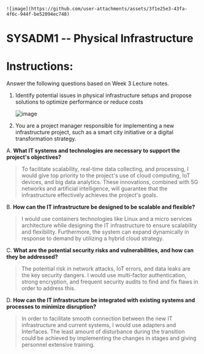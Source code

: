     ![image](https://github.com/user-attachments/assets/3f1e25e3-43fa-4f6c-944f-be52094ec748)

# SYSADM1 -- Physical Infrastructure

# Instructions:  

Answer the following questions based on Week 3 Lecture notes.

1.  Identify potential issues in physical infrastructure setups and
    propose solutions to optimize performance or reduce costs
    
    ![image](https://github.com/user-attachments/assets/cbe95edb-4647-47ce-bd4b-d67c4940adac)

2.  You are a project manager responsible for implementing a new
    infrastructure project, such as a smart city initiative or a digital
    transformation strategy.
    
A.  **What IT systems and technologies are necessary to support the
    project\'s objectives?**

> To facilitate scalability, real-time data collecting, and processing,
> I would give top priority to the project\'s use of cloud computing,
> IoT devices, and big data analytics. These innovations, combined with
> 5G networks and artificial intelligence, will guarantee that the
> infrastructure effectively achieves the project\'s goals.

B.  **How can the IT infrastructure be designed to be scalable and
    flexible?**

> I would use containers technologies like Linux and a micro services
> architecture while designing the IT infrastructure to ensure
> scalability and flexibility. Furthermore, the system can expand
> dynamically in response to demand by utilizing a hybrid cloud
> strategy.

C.  **What are the potential security risks and vulnerabilities, and how
    can they be addressed?**

> The potential risk in network attacks, IoT errors, and data leaks are
> the key security dangers. I would use multi-factor authentication,
> strong encryption, and frequent security audits to find and fix flaws
> in order to address this.

D.  **How can the IT infrastructure be integrated with existing systems
    and processes to minimize disruption?**

> In order to facilitate smooth connection between the new IT
> infrastructure and current systems, I would use adapters and
> Interfaces. The least amount of disturbance during the transition
> could be achieved by implementing the changes in stages and giving
> personnel extensive training.
